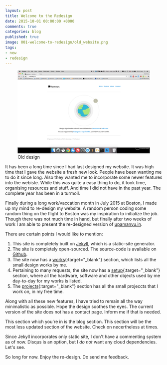 ```yaml
---
layout: post
title: Welcome to the Redesign
date: 2015-10-01 00:00:00 +0000
comments: true
categories: blog
published: true
image: 001-welcome-to-redesign/old_website.png
tags:
- new
- redesign
---
```

<figure>
<img src="/images/posts/001-welcome-to-redesign/old_website.png" alt="A snapshot of the old design of upamanyu.in">
<figcaption>Old design</figcaption>
</figure>

It has been a long time since I had last designed my website. It was high time that I gave the website a fresh new look. People have been wanting me to do it since long. Also they wanted me to incorporate some newer features into the webiste. While this was quite a easy thing to do, it took time, organising resources and stuff. And time I did not have in the past year. The complete year has been in a turmoil.

Finally during a long work/vaccation month in July 2015 at Boston, I made up my mind to re-design my website. A random person coding some random thing on the flight to Boston was my inspiration to initialize the job. Though there was not much time in hand, but finally after two weeks of work I am able to present the re-designed version of [upamanyu.in](http://upamanyu.in).

There are certain points I would like to mention:

1. This site is completely built on <a href="http://jekyllrb.com/" target="_blank">Jekyll</a>, which is a static-site generator.
2. The site is completely open-sourced. The source-code is available on <a href="https://github.com/upamanyudas/upamanyudas.github.io" target="_blank">Github</a>.
3. The site now has a [works](/works){:target="_blank"} section, which lists all the small design works by me.
4. Pertaining to many requests, the site now has a [setup](/setup){:target="_blank"} section, where all the hardware, software and other objects used by me day-to-day for my works is listed.
5. The [projects](/projects){:target="_blank"} section has all the small projeccts that I work on, in my free time.

Along with all these new features, I have tried to remain all the way minimalistic as possible. Hope the design soothes the eyes. The current version of the site does not has a contact page. Inform me if that is needed.

This section which you're in is the blog section. This section will be the most less updated section of the website. Check on necertheless at times.

Since Jekyll incorporates only static site, I don't have a commenting system as of now. Disqus is an option, but I _do not_ want any cloud dependencies. Let's see.

So long for now. Enjoy the re-design. Do send me feedback.